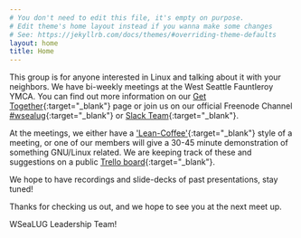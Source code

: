 ```yaml
---
# You don't need to edit this file, it's empty on purpose.
# Edit theme's home layout instead if you wanna make some changes
# See: https://jekyllrb.com/docs/themes/#overriding-theme-defaults
layout: home
title: Home
---
```

This group is for anyone interested in Linux and talking about it with your neighbors.
We have bi-weekly meetings at the West Seattle Fauntleroy YMCA. You can find out more information on our [Get Together](https://gettogether.community/wsealug/){:target="\_blank"} page or join us on our official Freenode Channel [#wsealug](https://webchat.freenode.net/#wsealug){:target="\_blank"} or [Slack Team](https://wsealug-slack-signup.herokuapp.com/){:target="\_blank"}.

At the meetings, we either have a ['Lean-Coffee'](http://leancoffee.org/){:target="\_blank"} style of a meeting, or one of our members will give a 30-45 minute demonstration of something GNU/Linux related. We are keeping track of these and suggestions on a
public [Trello board](https://trello.com/b/duBE2Tpr/wsealug){:target="\_blank"}.

We hope to have recordings and slide-decks of past presentations, stay tuned!

Thanks for checking us out, and we hope to see you at the next meet up.

WSeaLUG Leadership Team!
